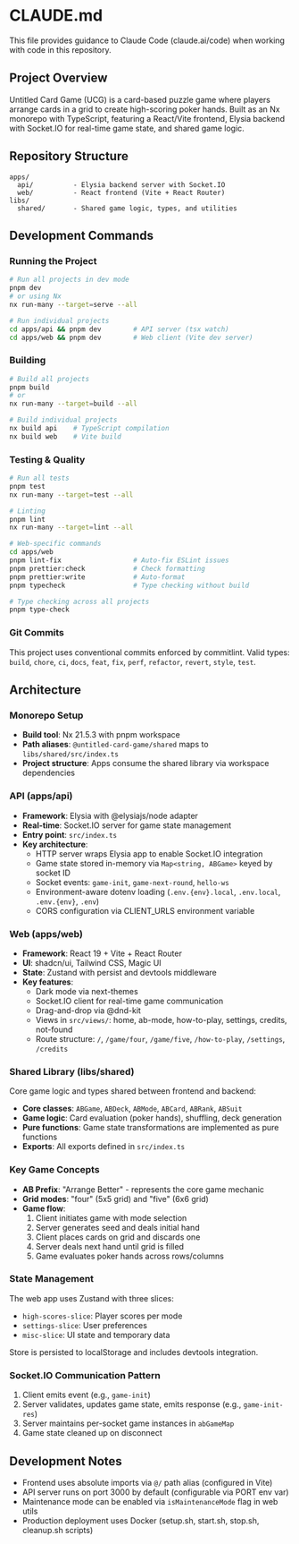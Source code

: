 # CLAUDE.md

This file provides guidance to Claude Code (claude.ai/code) when working with code in this repository.

## Project Overview

Untitled Card Game (UCG) is a card-based puzzle game where players arrange cards in a grid to create high-scoring poker hands. Built as an Nx monorepo with TypeScript, featuring a React/Vite frontend, Elysia backend with Socket.IO for real-time game state, and shared game logic.

## Repository Structure

```
apps/
  api/          - Elysia backend server with Socket.IO
  web/          - React frontend (Vite + React Router)
libs/
  shared/       - Shared game logic, types, and utilities
```

## Development Commands

### Running the Project

```bash
# Run all projects in dev mode
pnpm dev
# or using Nx
nx run-many --target=serve --all

# Run individual projects
cd apps/api && pnpm dev        # API server (tsx watch)
cd apps/web && pnpm dev        # Web client (Vite dev server)
```

### Building

```bash
# Build all projects
pnpm build
# or
nx run-many --target=build --all

# Build individual projects
nx build api    # TypeScript compilation
nx build web    # Vite build
```

### Testing & Quality

```bash
# Run all tests
pnpm test
nx run-many --target=test --all

# Linting
pnpm lint
nx run-many --target=lint --all

# Web-specific commands
cd apps/web
pnpm lint-fix                  # Auto-fix ESLint issues
pnpm prettier:check            # Check formatting
pnpm prettier:write            # Auto-format
pnpm typecheck                 # Type checking without build

# Type checking across all projects
pnpm type-check
```

### Git Commits

This project uses conventional commits enforced by commitlint. Valid types: `build`, `chore`, `ci`, `docs`, `feat`, `fix`, `perf`, `refactor`, `revert`, `style`, `test`.

## Architecture

### Monorepo Setup

- **Build tool**: Nx 21.5.3 with pnpm workspace
- **Path aliases**: `@untitled-card-game/shared` maps to `libs/shared/src/index.ts`
- **Project structure**: Apps consume the shared library via workspace dependencies

### API (apps/api)

- **Framework**: Elysia with @elysiajs/node adapter
- **Real-time**: Socket.IO server for game state management
- **Entry point**: `src/index.ts`
- **Key architecture**:
  - HTTP server wraps Elysia app to enable Socket.IO integration
  - Game state stored in-memory via `Map<string, ABGame>` keyed by socket ID
  - Socket events: `game-init`, `game-next-round`, `hello-ws`
  - Environment-aware dotenv loading (`.env.{env}.local`, `.env.local`, `.env.{env}`, `.env`)
  - CORS configuration via CLIENT_URLS environment variable

### Web (apps/web)

- **Framework**: React 19 + Vite + React Router
- **UI**: shadcn/ui, Tailwind CSS, Magic UI
- **State**: Zustand with persist and devtools middleware
- **Key features**:
  - Dark mode via next-themes
  - Socket.IO client for real-time game communication
  - Drag-and-drop via @dnd-kit
  - Views in `src/views/`: home, ab-mode, how-to-play, settings, credits, not-found
  - Route structure: `/`, `/game/four`, `/game/five`, `/how-to-play`, `/settings`, `/credits`

### Shared Library (libs/shared)

Core game logic and types shared between frontend and backend:

- **Core classes**: `ABGame`, `ABDeck`, `ABMode`, `ABCard`, `ABRank`, `ABSuit`
- **Game logic**: Card evaluation (poker hands), shuffling, deck generation
- **Pure functions**: Game state transformations are implemented as pure functions
- **Exports**: All exports defined in `src/index.ts`

### Key Game Concepts

- **AB Prefix**: "Arrange Better" - represents the core game mechanic
- **Grid modes**: "four" (5x5 grid) and "five" (6x6 grid)
- **Game flow**:
  1. Client initiates game with mode selection
  2. Server generates seed and deals initial hand
  3. Client places cards on grid and discards one
  4. Server deals next hand until grid is filled
  5. Game evaluates poker hands across rows/columns

### State Management

The web app uses Zustand with three slices:
- `high-scores-slice`: Player scores per mode
- `settings-slice`: User preferences
- `misc-slice`: UI state and temporary data

Store is persisted to localStorage and includes devtools integration.

### Socket.IO Communication Pattern

1. Client emits event (e.g., `game-init`)
2. Server validates, updates game state, emits response (e.g., `game-init-res`)
3. Server maintains per-socket game instances in `abGameMap`
4. Game state cleaned up on disconnect

## Development Notes

- Frontend uses absolute imports via `@/` path alias (configured in Vite)
- API server runs on port 3000 by default (configurable via PORT env var)
- Maintenance mode can be enabled via `isMaintenanceMode` flag in web utils
- Production deployment uses Docker (setup.sh, start.sh, stop.sh, cleanup.sh scripts)
